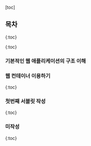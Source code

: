 [toc] <!-- 목차 생성 -->

## 목차
{:toc}

{:toc}

### 기본적인 웹 애플리케이션의 구조 이해

### 웹 컨테이너 이용하기
{:toc}
### 첫번째 서블릿 작성
{:toc}
### 미작성
{:toc}